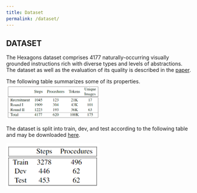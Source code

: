 ```yaml
---
title: Dataset
permalink: /dataset/
---
```


## DATASET
The Hexagons dataset comprises 4177 naturally-occurring visually grounded instructions rich with diverse types and levels of abstractions.<br/>
The dataset as well as the evaluation of its quality is described in the [paper](). <br/>

The following table summarizes some of its properties. <br/>
<img src="../media/dataset_statistics.PNG" style="width:50%">


The dataset is split into train, dev, and test according to the following table and may be downloaded [here](). <br/>

<img src="../media/split_statistics.PNG" style="width:50%">


